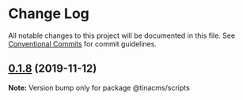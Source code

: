 # Change Log

All notable changes to this project will be documented in this file.
See [Conventional Commits](https://conventionalcommits.org) for commit guidelines.

## [0.1.8](https://github.com/tinacms/tinacms/compare/@tinacms/scripts@0.1.6-alpha.0...@tinacms/scripts@0.1.8) (2019-11-12)

**Note:** Version bump only for package @tinacms/scripts
